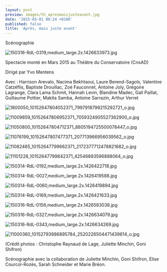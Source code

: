 ```yaml
---
layout: post
preview: images/th_apresmaisjusteavant.jpg
date: '2015-03-01 00:24 +0100'
published: false
title: 'Après, mais juste avant'
---
```

Scénographie

![150316-RdL-0319,medium_large.2x.1426633973.jpg]({{site.baseurl}}/images/150316-RdL-0319,medium_large.2x.1426633973.jpg)

Spectacle monté en Mars 2015 au Théâtre du Conservatoire (CnsAD)

Dirigé par Yvo Mentens

Avec : Harrison Arevalo, Nacima Bekhtaoui, Laure Berend-Sagols, Valentine Catzéflis, Baptiste Drouillac, Zoé Fauconnet, Antoine Joly, Grégoire Lagrange, Clara Lama Schmit, Hannah Levin, Blandine Madec, Gall Paillat, Guillaume Pottier, Makita Samba, Antoine Sarrazin, Arthur Verret

![1800050_10152647804052371_7997918799215292721_o.jpg]({{site.baseurl}}/images/1800050_10152647804052371_7997918799215292721_o.jpg)

![11009859_10152647806952371_7059324905527362900_o.jpg]({{site.baseurl}}/images/11009859_10152647806952371_7059324905527362900_o.jpg)

![11050800_10152647804712371_8805194725500078447_o.jpg]({{site.baseurl}}/images/11050800_10152647804712371_8805194725500078447_o.jpg)

![11076199_10152647807477371_207713966956039562_o.jpg]({{site.baseurl}}/images/11076199_10152647807477371_207713966956039562_o.jpg)

![11082465_10152647799662371_2172377712478821682_o.jpg]({{site.baseurl}}/images/11082465_10152647799662371_2172377712478821682_o.jpg)

![11101228_10152647799842371_42546893596888064_o.jpg]({{site.baseurl}}/images/11101228_10152647799842371_42546893596888064_o.jpg)

![150314-RdL-0192,medium_large.2x.1426422718.jpg]({{site.baseurl}}/images/150314-RdL-0192,medium_large.2x.1426422718.jpg)

![150314-RdL-0027,medium_large.2x.1426419588.jpg]({{site.baseurl}}/images/150314-RdL-0027,medium_large.2x.1426419588.jpg)

![150314-RdL-0060,medium_large.2x.1426419894.jpg]({{site.baseurl}}/images/150314-RdL-0060,medium_large.2x.1426419894.jpg)

![150314-RdL-0169,medium_large.2x.1426421633.jpg]({{site.baseurl}}/images/150314-RdL-0169,medium_large.2x.1426421633.jpg)

![150316-RdL-0156,medium_large.2x.1426583038.jpg]({{site.baseurl}}/images/150316-RdL-0156,medium_large.2x.1426583038.jpg)

![150316-RdL-0327,medium_large.2x.1426634079.jpg]({{site.baseurl}}/images/150316-RdL-0327,medium_large.2x.1426634079.jpg)

![150316-RdL-0343,medium_large.2x.1426634269.jpg]({{site.baseurl}}/images/150316-RdL-0343,medium_large.2x.1426634269.jpg)

![11000360_10152793986895784_2520226504471439614_o.jpg]({{site.baseurl}}/images/11000360_10152793986895784_2520226504471439614_o.jpg)

(Crédit photos : Christophe Raynaud de Lage, Juliette Minchin, Goni Shifron)

Scénographie avec la collaboration de Juliette Minchin, Goni Shifron, Elise Courcol-Rozès, Sarah Schneider et Marie Bréon.
